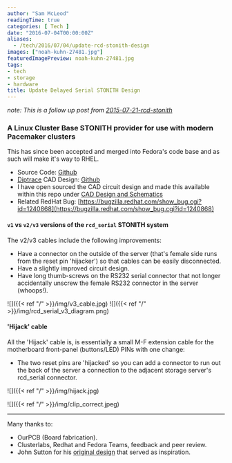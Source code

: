 ```yaml
---
author: "Sam McLeod"
readingTime: true
categories: [ Tech ]
date: "2016-07-04T00:00:00Z"
aliases:
  - /tech/2016/07/04/update-rcd-stonith-design
images: ["noah-kuhn-27481.jpg"]
featuredImagePreview: noah-kuhn-27481.jpg
tags:
- tech
- storage
- hardware
title: Update Delayed Serial STONITH Design
---
```


_note: This is a follow up post from [2015-07-21-rcd-stonith](https://smcleod.net/tech/2015/07/21/rcd-stonith/)_

### A Linux Cluster Base STONITH provider for use with modern Pacemaker clusters

This has since been accepted and merged into Fedora's code base and as such will make it's way to RHEL.

- Source Code: [Github](https://github.com/sammcj/fence_rcd_serial)
- [Diptrace](https://diptrace.com/download/download-diptrace/) CAD Design: [Github](https://github.com/sammcj/fence_rcd_serial/tree/master/CAD/STONTH_CAD_DESIGN_V3)
- I have open sourced the CAD circuit design and made this available within this repo under
[CAD Design and Schematics](CAD/STONTH_CAD_DESIGN_V3)
- Related RedHat Bug: [https://bugzilla.redhat.com/show_bug.cgi?id=1240868](https://bugzilla.redhat.com/show_bug.cgi?id=1240868)

#### `v1` vs `v2/v3` versions of the `rcd_serial` STONITH system

The v2/v3 cables include the following improvements:

- Have a connector on the outside of the server (that's female side runs from the reset pin 'hijacker') so that cables can be easily disconnected.
- Have a slightly improved circuit design.
- Have long thumb-screws on the RS232 serial connector that not longer accidentally unscrew the female RS232 connector in the server (whoops!).

![]({{< ref "/" >}}/img/v3_cable.jpg)
![]({{< ref "/" >}}/img/rcd_serial_v3_diagram.png)

#### 'Hijack' cable

All the 'Hijack' cable is, is essentially a small M-F extension cable for the motherboard front-panel (buttons/LED) PINs with one change:

- The two reset pins are 'hijacked' so you can add a connector to run out the back of the server a connection to the adjacent storage server's rcd_serial connector.

![]({{< ref "/" >}}/img/hijack.jpg)

![]({{< ref "/" >}}/img/clip_correct.jpeg)

---

Many thanks to:

- OurPCB (Board fabrication).
- Clusterlabs, Redhat and Fedora Teams, feedback and peer review.
- John Sutton for his [original design](http://www.init.hr/dev/cluster/glue/lib/plugins/stonith/rcd_serial.c) that served as inspiration.
